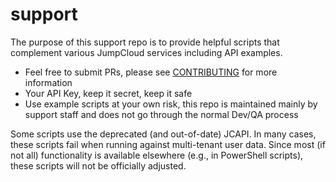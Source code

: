 # support

The purpose of this support repo is to provide helpful scripts that complement various JumpCloud services including API examples.

- Feel free to submit PRs, please see [CONTRIBUTING](./CONTRIBUTING.md) for more information
- Your API Key, keep it secret, keep it safe
- Use example scripts at your own risk, this repo is maintained mainly by support staff and does not go through the normal Dev/QA process

Some scripts use the deprecated (and out-of-date) JCAPI. In many cases, these scripts fail when running against multi-tenant user data.
Since most (if not all) functionality is available elsewhere (e.g., in PowerShell scripts), these scripts will not be officially adjusted.

